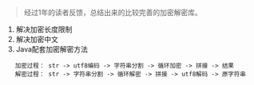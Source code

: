 
> 经过1年的读者反馈，总结出来的比较完善的加密解密库。

1. 解决加密长度限制
2. 解决加密中文
3. Java配套加密解密方法
```
   加密过程： str -> utf8编码 -> 字符串分割 -> 循环加密 -> 拼接 -> 结果
   解密过程： str -> 字符串分割 -> 循环解密 -> 拼接 -> utf8解码 -> 原字符串
 ```
